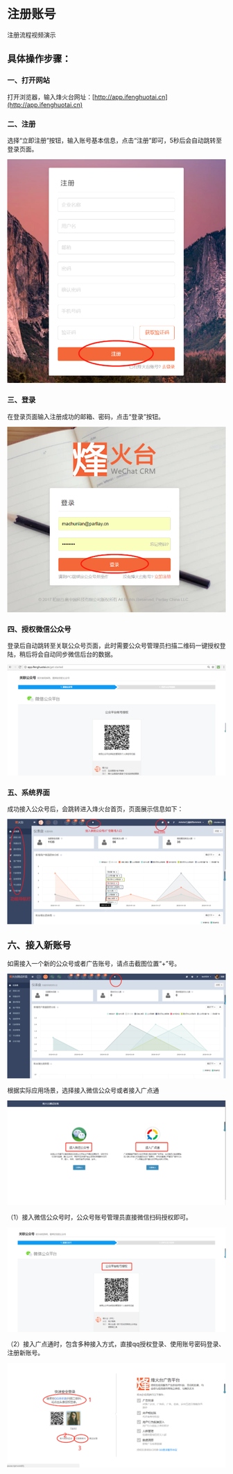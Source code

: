 # 注册账号

注册流程视频演示

## 具体操作步骤：

### 一、打开网站

打开浏览器，输入烽火台网址：[http://app.ifenghuotai.cn](http://app.ifenghuotai.cn)

### 二、注册

选择“立即注册”按钮，输入账号基本信息，点击“注册”即可，5秒后会自动跳转至登录页面。

![](/assets/1516333690%281%29.jpg)

### 三、登录

在登录页面输入注册成功的邮箱、密码，点击“登录”按钮。

![](/assets/1516334975%281%29.png)

### 四、授权微信公众号

登录后自动跳转至关联公众号页面，此时需要公众号管理员扫描二维码一键授权登陆，稍后将会自动同步微信后台的数据。

![](/assets/1524109945%281%29.jpg)

### 五、系统界面

成功接入公众号后，会跳转进入烽火台首页，页面展示信息如下：

![](/assets/1524110093%281%29.jpg)

## 六、接入新账号

如需接入一个新的公众号或者广告账号，请点击截图位置“+”号。

![](/assets/1522290877%281%29.jpg)

根据实际应用场景，选择接入微信公众号或者接入广点通

![](/assets/1522291641%281%29.jpg)

（1）接入微信公众号时，公众号账号管理员直接微信扫码授权即可。

![](/assets/1522291538%281%29.jpg)

（2）接入广点通时，包含多种接入方式，直接qq授权登录、使用账号密码登录、注册新账号。

![](/assets/1522290329%281%29.jpg)

